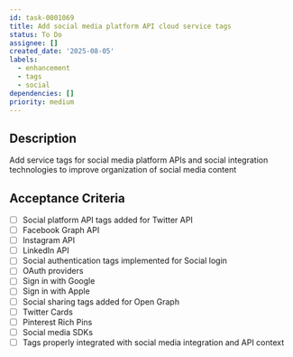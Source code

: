 ```yaml
---
id: task-0001069
title: Add social media platform API cloud service tags
status: To Do
assignee: []
created_date: '2025-08-05'
labels:
  - enhancement
  - tags
  - social
dependencies: []
priority: medium
---
```


## Description

Add service tags for social media platform APIs and social integration technologies to improve organization of social media content

## Acceptance Criteria

- [ ] Social platform API tags added for Twitter API
- [ ] Facebook Graph API
- [ ] Instagram API
- [ ] LinkedIn API
- [ ] Social authentication tags implemented for Social login
- [ ] OAuth providers
- [ ] Sign in with Google
- [ ] Sign in with Apple
- [ ] Social sharing tags added for Open Graph
- [ ] Twitter Cards
- [ ] Pinterest Rich Pins
- [ ] Social media SDKs
- [ ] Tags properly integrated with social media integration and API context
